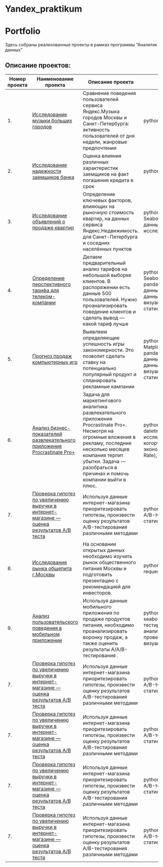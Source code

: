 # Yandex_praktikum
# Portfolio    

Здесь собраны реализованные проекты в рамках программы "Аналитик данных" 
## Описание проектов:  
|Номер проекта| Наименование проекта                      | Описание проекта                                            |   Стек                                          проекта  |
| ----------- | ----------------------------------------------- | -------------------------------------------------------- | ---------------------------------------------------------------------- |  
| 1. | [Исследование музыки больших городов](https://github.com/moseevaevgeniya/-yandex_praktikum/blob/main/Основы%20Python%20и%20анализа%20данных/yandex_music_project.ipynb)| Cравнение поведения пользователей сервиса Яндекс.Музыка городов Москвы и Санкт-Петербурга: активность пользователей от дня недели, жанровые предпочтения|python, pandas |
| 2. | [Исследование надежности заемщиков банка](https://github.com/moseevaevgeniya/-yandex_praktikum/blob/main/2.Предобработка%20данных/credit_scoring_project.ipynb)|Оценка влияния различных характеристик заемщиков на факт погашения кредита в срок|python, pandas |
| 3. | [Исследование объявлений о продаже квартир](https://github.com/moseevaevgeniya/-yandex_praktikum/blob/main/3.Исследовательский%20анализ%20данных/real_estate_project%20(1).ipynb)|Определение ключевых факторов, влияющих на рыночную стоимость квартир, на данных сервиса Яндекс.Недвижимость. для Санкт-Петербурга и соседних населённых пунктов|python, pandas, numpy, Matplotlib, Seaborn, datetime, визуализация данных, предобработка данных, исследовательский анализ данных. |
| 4. | [Определение перспективного тарифа для телеком-компании](https://github.com/moseevaevgeniya/-yandex_praktikum/blob/main/4.Статистический%20анализ%20данных/mobile_operator_project%20(1).ipynb)|Делаем предварительный анализ тарифов на небольшой выборке клиентов. В распоряжении есть данные 500 пользователей. Нужно проанализировать поведение клиентов и сделать вывод — какой тариф лучше|python, pandas, numpy, Matplotlib, Seaborn, Math, Scipy, pandas_profiling,предобработка данных, исследовательский анализ данных, описательная статистика, визуализация, проверка статистических гипотез|
| 5. | [Прогноз продаж компьютерных игр](https://github.com/moseevaevgeniya/-yandex_praktikum/blob/main/5.Сборный%20проект%20№1/games_project%20(1).ipynb)|Выявляем определяющие успешность игры закономерности. Это позволит сделать ставку на потенциально популярный продукт и спланировать рекламные кампании|python, pandas, numpy, math, Matplotlib, Seaborn, Scipy, pandas_profiling, предобработка данных, исследовательский анализ данных, описательная статистика, визуализация, проверка статистических гипотез|
| 6. | [Анализ бизнес-показателей развлекательного приложения Procrastinate Pro+](https://github.com/moseevaevgeniya/-yandex_praktikum/blob/main/6.Анализ%20бизнес-показателей/app_analysis.ipynb)|Задача для маркетингового аналитика развлекательного приложения Procrastinate Pro+. Несмотря на огромные вложения в рекламу, последние несколько месяцев компания терпит убытки. Задача — разобраться в причинах и помочь компании выйти в плюс.|python, pandas, Matplotlib, Seaborn, datetime, предобработка данных, исследовательский анализ данных, когортный анализ, юнит-экономика(LTV,CAC,ROI,CR,Retention Rate), визуализация|
| 7. | [Проверка гипотез по увеличению выручки в интернет-магазине — оценка результатов A/B теста](https://github.com/moseevaevgeniya/-yandex_praktikum/blob/6e284dbdf76fcba4844aeaaa9438f5c41c6b2fdf/7.%D0%9F%D1%80%D0%BE%D0%B2%D0%B5%D1%80%D0%BA%D0%B0%20%D0%B3%D0%B8%D0%BF%D0%BE%D1%82%D0%B5%D0%B7%20%D0%BF%D0%BE%20%D1%83%D0%B2%D0%B5%D0%BB%D0%B8%D1%87%D0%B5%D0%BD%D0%B8%D1%8E%20%D0%B2%D1%8B%D1%80%D1%83%D1%87%D0%BA%D0%B8%20%D0%B8%D0%BD%D1%82%D0%B5%D1%80%D0%BD%D0%B5%D1%82-%D0%BC%D0%B0%D0%B3%D0%B0%D0%B7%D0%B8%D0%BD%D0%B0/a_b_test.ipynb)|Используя данные интернет-магазина приоритезировать гипотезы, произвести оценку результатов A/B-тестирования различными методами|python, pandas, matplotlib, sciPy, A/B-тестирование, проверка статистических гипотез|
| 8. | [Исследование рынка общепита г.Москвы](https://github.com/moseevaevgeniya/-yandex_praktikum/blob/472962fd4d99942b40d6885719578bf2027b4db7/8.%D0%98%D1%81%D1%81%D0%BB%D0%B5%D0%B4%D0%BE%D0%B2%D0%B0%D0%BD%D0%B8%D0%B5%20%D1%80%D1%8B%D0%BD%D0%BA%D0%B0%20%D0%BE%D0%B1%D1%89%D0%B5%D0%BF%D0%B8%D1%82%D0%B0%20%D0%B3.%D0%9C%D0%BE%D1%81%D0%BA%D0%B2%D1%8B/cafe_project.ipynb)|На основании открытых данных необходимо изучить рынок общественного питания Москвы и подготовить презентацию с рекомендацией для инвесторов.|python, pandas, seaborn, plotly, requests, визуализация данных|
| 9. | [Анализ пользовательского поведения в мобильном приложении](https://github.com/moseevaevgeniya/-yandex_praktikum/blob/d032aa9991c6c53da79806afa3e179bbc596b995/9.%D0%90%D0%BD%D0%B0%D0%BB%D0%B8%D0%B7%20%D0%BF%D0%BE%D0%BB%D1%8C%D0%B7%D0%BE%D0%B2%D0%B0%D1%82%D0%B5%D0%BB%D1%8C%D1%81%D0%BA%D0%BE%D0%B3%D0%BE%20%D0%BF%D0%BE%D0%B2%D0%B5%D0%B4%D0%B5%D0%BD%D0%B8%D1%8F%20%D0%B2%20%D0%BC%D0%BE%D0%B1%D0%B8%D0%BB%D1%8C%D0%BD%D0%BE%D0%BC%20%D0%BF%D1%80%D0%B8%D0%BB%D0%BE%D0%B6%D0%B5%D0%BD%D0%B8%D0%B8/README.md/mobile_app.ipynb)|Используя данные мобильного приложения по продаже продуктов питания, необходимо проанализировать воронку продаж, а также оценить результаты A/A/B-тестирования .|python,numpy, pandas, matplotlib, seaborn, plotly, scipy,datetime, A/B-тестирование, событийная аналитика, продуктовые метрики, проверка статистических гипотез, визуализация данных.|
| 7. | [Проверка гипотез по увеличению выручки в интернет-магазине — оценка результатов A/B теста](https://github.com/moseevaevgeniya/-yandex_praktikum/blob/6e284dbdf76fcba4844aeaaa9438f5c41c6b2fdf/7.%D0%9F%D1%80%D0%BE%D0%B2%D0%B5%D1%80%D0%BA%D0%B0%20%D0%B3%D0%B8%D0%BF%D0%BE%D1%82%D0%B5%D0%B7%20%D0%BF%D0%BE%20%D1%83%D0%B2%D0%B5%D0%BB%D0%B8%D1%87%D0%B5%D0%BD%D0%B8%D1%8E%20%D0%B2%D1%8B%D1%80%D1%83%D1%87%D0%BA%D0%B8%20%D0%B8%D0%BD%D1%82%D0%B5%D1%80%D0%BD%D0%B5%D1%82-%D0%BC%D0%B0%D0%B3%D0%B0%D0%B7%D0%B8%D0%BD%D0%B0/a_b_test.ipynb)|Используя данные интернет-магазина приоритезировать гипотезы, произвести оценку результатов A/B-тестирования различными методами|python, pandas, matplotlib, sciPy, A/B-тестирование, проверка статистических гипотез|
| 7. | [Проверка гипотез по увеличению выручки в интернет-магазине — оценка результатов A/B теста](https://github.com/moseevaevgeniya/-yandex_praktikum/blob/6e284dbdf76fcba4844aeaaa9438f5c41c6b2fdf/7.%D0%9F%D1%80%D0%BE%D0%B2%D0%B5%D1%80%D0%BA%D0%B0%20%D0%B3%D0%B8%D0%BF%D0%BE%D1%82%D0%B5%D0%B7%20%D0%BF%D0%BE%20%D1%83%D0%B2%D0%B5%D0%BB%D0%B8%D1%87%D0%B5%D0%BD%D0%B8%D1%8E%20%D0%B2%D1%8B%D1%80%D1%83%D1%87%D0%BA%D0%B8%20%D0%B8%D0%BD%D1%82%D0%B5%D1%80%D0%BD%D0%B5%D1%82-%D0%BC%D0%B0%D0%B3%D0%B0%D0%B7%D0%B8%D0%BD%D0%B0/a_b_test.ipynb)|Используя данные интернет-магазина приоритезировать гипотезы, произвести оценку результатов A/B-тестирования различными методами|python, pandas, matplotlib, sciPy, A/B-тестирование, проверка статистических гипотез  |
| 7. | [Проверка гипотез по увеличению выручки в интернет-магазине — оценка результатов A/B теста](https://github.com/moseevaevgeniya/-yandex_praktikum/blob/6e284dbdf76fcba4844aeaaa9438f5c41c6b2fdf/7.%D0%9F%D1%80%D0%BE%D0%B2%D0%B5%D1%80%D0%BA%D0%B0%20%D0%B3%D0%B8%D0%BF%D0%BE%D1%82%D0%B5%D0%B7%20%D0%BF%D0%BE%20%D1%83%D0%B2%D0%B5%D0%BB%D0%B8%D1%87%D0%B5%D0%BD%D0%B8%D1%8E%20%D0%B2%D1%8B%D1%80%D1%83%D1%87%D0%BA%D0%B8%20%D0%B8%D0%BD%D1%82%D0%B5%D1%80%D0%BD%D0%B5%D1%82-%D0%BC%D0%B0%D0%B3%D0%B0%D0%B7%D0%B8%D0%BD%D0%B0/a_b_test.ipynb)|Используя данные интернет-магазина приоритезировать гипотезы, произвести оценку результатов A/B-тестирования различными методами|python, pandas, matplotlib, sciPy, A/B-тестирование, проверка статистических гипотез  |
| 7. | [Проверка гипотез по увеличению выручки в интернет-магазине — оценка результатов A/B теста](https://github.com/moseevaevgeniya/-yandex_praktikum/blob/6e284dbdf76fcba4844aeaaa9438f5c41c6b2fdf/7.%D0%9F%D1%80%D0%BE%D0%B2%D0%B5%D1%80%D0%BA%D0%B0%20%D0%B3%D0%B8%D0%BF%D0%BE%D1%82%D0%B5%D0%B7%20%D0%BF%D0%BE%20%D1%83%D0%B2%D0%B5%D0%BB%D0%B8%D1%87%D0%B5%D0%BD%D0%B8%D1%8E%20%D0%B2%D1%8B%D1%80%D1%83%D1%87%D0%BA%D0%B8%20%D0%B8%D0%BD%D1%82%D0%B5%D1%80%D0%BD%D0%B5%D1%82-%D0%BC%D0%B0%D0%B3%D0%B0%D0%B7%D0%B8%D0%BD%D0%B0/a_b_test.ipynb)|Используя данные интернет-магазина приоритезировать гипотезы, произвести оценку результатов A/B-тестирования различными методами|python, pandas, matplotlib, sciPy, A/B-тестирование, проверка статистических гипотез  |
